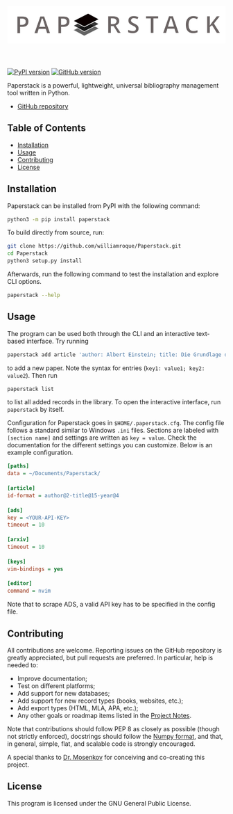 <h1 align="center">
<img src="https://raw.githubusercontent.com/williamroque/Paperstack/main/logo.svg" width="600">
</h1><br>

[![PyPI version](https://badge.fury.io/py/paperstack.svg)](https://badge.fury.io/py/paperstack) [![GitHub version](https://badge.fury.io/gh/williamroque%2FPaperstack.svg)](https://badge.fury.io/gh/williamroque%2FPaperstack)

Paperstack is a powerful, lightweight, universal bibliography management tool written in Python.

- [GitHub repository](https://github.com/williamroque/Paperstack)

## Table of Contents

- [Installation](#installation)
- [Usage](#usage)
- [Contributing](#contributing)
- [License](#license)

## Installation

Paperstack can be installed from PyPI with the following command:

```sh
python3 -m pip install paperstack
```

To build directly from source, run:

```sh
git clone https://github.com/williamroque/Paperstack.git
cd Paperstack
python3 setup.py install
```

Afterwards, run the following command to test the installation and explore CLI options.

```sh
paperstack --help
```

## Usage

The program can be used both through the CLI and an interactive text-based interface. Try running

```sh
paperstack add article 'author: Albert Einstein; title: Die Grundlage der allgemeinen Relativitätstheorie; journal: AdP; year: 1916'
```

to add a new paper. Note the syntax for entries (`key1: value1; key2: value2`). Then run

```sh
paperstack list
```

to list all added records in the library. To open the interactive interface, run `paperstack` by itself.

Configuration for Paperstack goes in `$HOME/.paperstack.cfg`. The config file follows a standard similar to Windows `.ini` files. Sections are labeled with `[section name]` and settings are written as `key = value`. Check the documentation for the different settings you can customize. Below is an example configuration.

```ini
[paths]
data = ~/Documents/Paperstack/

[article]
id-format = author@2-title@15-year@4

[ads]
key = <YOUR-API-KEY>
timeout = 10

[arxiv]
timeout = 10

[keys]
vim-bindings = yes

[editor]
command = nvim
```

Note that to scrape ADS, a valid API key has to be specified in the config file.

## Contributing

All contributions are welcome. Reporting issues on the GitHub repository is greatly appreciated, but pull requests are preferred. In particular, help is needed to:

- Improve documentation;
- Test on different platforms;
- Add support for new databases;
- Add support for new record types (books, websites, etc.);
- Add export types (HTML, MLA, APA, etc.);
- Any other goals or roadmap items listed in the [Project Notes](./notes.org).

Note that contributions should follow PEP 8 as closely as possible (though not strictly enforced), docstrings should follow the [Numpy format](https://numpydoc.readthedocs.io/en/latest/format.html), and that, in general, simple, flat, and scalable code is strongly encouraged.

A special thanks to [Dr. Mosenkov](https://physics.byu.edu/department/directory/mosenkov) for conceiving and co-creating this project.

## License

This program is licensed under the GNU General Public License.
